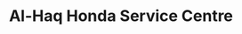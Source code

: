 ---
title: "Al-Haq Honda Service Centre"
url: /rawalpindi/al-haq-honda-service-centre/
shop: motorcycle
---